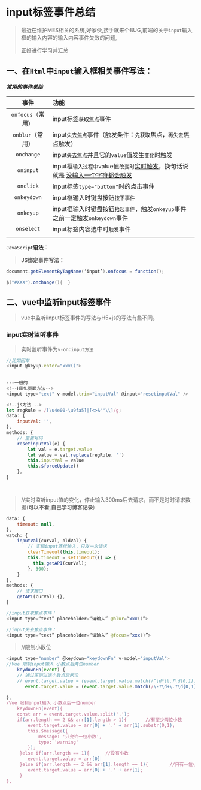 # input标签事件总结

> 最近在维护MES相关的系统,好家伙,接手就来个BUG,前端的关于`input`输入框的输入内容的输入内容事件失效的问题,
>
> 正好进行学习并汇总

## 一、在`Html`中`input`输入框相关事件写法：

***常用的事件总结***

|       事件        | 功能                                                         |
| :---------------: | :----------------------------------------------------------- |
| `onfocus`（常用） | input标签`获取焦点`事件                                      |
| `onblur`（常用）  | input`失去焦点`事件（触发条件：`先获取`焦点，`再失去`焦点触发） |
|    `onchange`     | input`失去焦点`并且它的`value`值发生`变化`时触发             |
|     `oninput`     | input框`输入过程中`value值`改变时`[实时触发](#)，换句话说就是  [没输入一个字符都会触发]() |
|     `onclick`     | input标签`type="button"`时的点击事件                         |
|    `onkeydown`    | input框输入时键盘按钮`按下事件`                              |
|     `onkeyup`     | input框输入时键盘按钮`抬起事件`，触发`onkeyup`事件之前一定触发`onkeydown`事件 |
|    `onselect`     | input标签内容选中时`触发`事件                                |
|                   |                                                              |



`JavaScript`**语法**：

> **JS绑定事件写法：**

```java
document.getElementByTagName(‘input’).onfocus = function();

$("#XXX").onchange(){  }
```



## 二、vue中监听input标签事件

> vue中监听iinput标签事件的写法与H5+js的写法有些不同。

### input实时监听事件

> 实时监听事件为`v-on:input方法`

```JavaScript
//比如回车
<input @keyup.enter="xxx()">
    
    
---一般的
<!--HTML页面方法-->
<input type="text" v-model.trim="inputVal" @input="resetinputVal" />

<!--js方法 -->   
let regRule = /[\u4e00-\u9fa5]|[<>&'"\\]/g;
data: {
	inputVal: '',
},
methods: {
	// 重置号码
	resetinputVal(e) {
		let val = e.target.value
		let value = val.replace(regRule, '')
		this.inputVal = value
		this.$forceUpdate()
	},
}




```

> //实时监听input值的变化，停⽌输⼊300ms后去请求，⽽不是时时请求数据(**可以不看,自己学习博客记录**)

```JavaScript
data: {
	timeout: null,
},
watch: {
    inputVal(curVal, oldVal) {
        // 实现input连续输⼊，只发⼀次请求
        clearTimeout(this.timeout);
        this.timeout = setTimeout(() => {
          this.getAPI(curVal);
        }, 300);
    }
},
methods: {
	// 请求接口
	getAPI(curVal) {},
}
```



```java
//input获取焦点事件：
<input type=“text” placeholder=“请输入” @blur=“xxx()”>
```

```java
//input失去焦点事件：
<input type=“text” placeholder=“请输入” @focus=“xxx()”>
```

> //限制小数位

```JavaScript
<input type="number" @keydown="keydownFn" v-model="inputVal">
//Vue 限制input输入 小数点后两位number
    keydownFn(event) {
    // 通过正则过滤小数点后两位
    // event.target.value = (event.target.value.match(/^\d*(\.?\d{0,1})/g)[0]) || null    //只能为正数
       event.target.value = (event.target.value.match(/\-?\d+\.?\d{0,1}/g)[0]) || null       //可以为负数
    
},
/Vue 限制input输入 小数点后一位number
    keydownFn(event){
    const arr = event.target.value.split('.');
    if(arr.length == 2 && arr[1].length > 1){       //有至少两位小数
        event.target.value = arr[0] + '.' + arr[1].substr(0,1);
        this.$message({
            message: '只允许一位小数',
            type: 'warning'
        });
     }else if(arr.length == 1){      //没有小数
        event.target.value = arr[0]
     }else if(arr.length == 2 && arr[1].length == 1){        //只有一位小数
        event.target.value = arr[0] + '.' + arr[1];
     }
},

```

